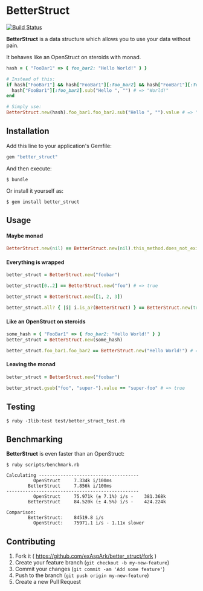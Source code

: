# BetterStruct

[![Build Status](https://travis-ci.org/exAspArk/better_struct.svg)](https://travis-ci.org/exAspArk/better_struct)

**BetterStruct** is a data structure which allows you to use your data without pain.

It behaves like an OpenStruct on steroids with monad.

```ruby
hash = { "FooBar1" => { foo_bar2: "Hello World!" } }

# Instead of this:
if hash["FooBar1"] && hash["FooBar1"][:foo_bar2] && hash["FooBar1"][:foo_bar2].respond_to?(:sub)
  hash["FooBar1"][:foo_bar2].sub("Hello ", "") # => "World!"
end

# Simply use:
BetterStruct.new(hash).foo_bar1.foo_bar2.sub("Hello ", "").value # => "World!"
```

## Installation

Add this line to your application's Gemfile:

```ruby
gem "better_struct"
```

And then execute:

    $ bundle

Or install it yourself as:

    $ gem install better_struct

## Usage

#### Maybe monad

```ruby
BetterStruct.new(nil) == BetterStruct.new(nil).this_method.does_not_exist # => true
```

#### Everything is wrapped

```ruby
better_struct = BetterStruct.new("foobar")

better_struct[0..2] == BetterStruct.new("foo") # => true
```

```ruby
better_struct = BetterStruct.new([1, 2, 3])

better_struct.all? { |i| i.is_a?(BetterStruct) } == BetterStruct.new(true) # => true
```

#### Like an OpenStruct on steroids

```ruby
some_hash = { "FooBar1" => { foo_bar2: "Hello World!" } }
better_struct = BetterStruct.new(some_hash)

better_struct.foo_bar1.foo_bar2 == BetterStruct.new("Hello World!") # => true
```

#### Leaving the monad

```ruby
better_struct = BetterStruct.new("foobar")

better_struct.gsub("foo", "super-").value == "super-foo" # => true

```

## Testing

    $ ruby -Ilib:test test/better_struct_test.rb

## Benchmarking

**BetterStruct** is even faster than an OpenStruct:

```
$ ruby scripts/benchmark.rb

Calculating -------------------------------------
          OpenStruct     7.334k i/100ms
        BetterStruct     7.856k i/100ms
-------------------------------------------------
          OpenStruct     75.971k (± 7.1%) i/s -    381.368k
        BetterStruct     84.520k (± 4.5%) i/s -    424.224k

Comparison:
        BetterStruct:    84519.8 i/s
          OpenStruct:    75971.1 i/s - 1.11x slower
```

## Contributing

1. Fork it ( https://github.com/exAspArk/better_struct/fork )
2. Create your feature branch (`git checkout -b my-new-feature`)
3. Commit your changes (`git commit -am 'Add some feature'`)
4. Push to the branch (`git push origin my-new-feature`)
5. Create a new Pull Request
